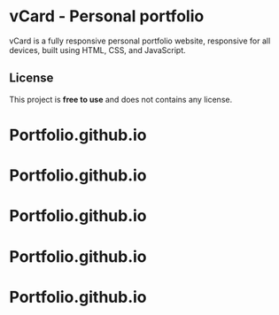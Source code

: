 # vCard - Personal portfolio

vCard is a fully responsive personal portfolio website, responsive for all devices, built using HTML, CSS, and JavaScript.

## License

This project is **free to use** and does not contains any license.
# Portfolio.github.io
# Portfolio.github.io
# Portfolio.github.io
# Portfolio.github.io
# Portfolio.github.io
